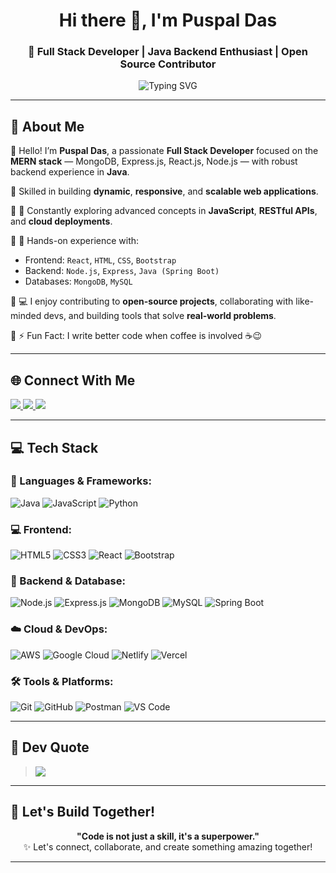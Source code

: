 <!-- Profile README for GitHub | By Puspal Das -->

<h1 align="center">Hi there 👋, I'm Puspal Das</h1>
<h3 align="center">🚀 Full Stack Developer | Java Backend Enthusiast | Open Source Contributor</h3>

<p align="center">
  <img src="https://readme-typing-svg.demolab.com?font=Fira+Code&weight=600&size=22&pause=1000&color=3ECF8E&center=true&width=435&lines=Passionate+Full+Stack+Developer;MERN+Stack+%7C+Java+Backend;Open+Source+Contributor;Tech+Explorer+%F0%9F%9A%80" alt="Typing SVG" />
</p>

---

## 💫 About Me

🔹 Hello! I’m **Puspal Das**, a passionate **Full Stack Developer** focused on the **MERN stack** — MongoDB, Express.js, React.js, Node.js — with robust backend experience in **Java**.

🔹 Skilled in building **dynamic**, **responsive**, and **scalable web applications**.

🔹 🌱 Constantly exploring advanced concepts in **JavaScript**, **RESTful APIs**, and **cloud deployments**.

🔹 💬 Hands-on experience with:
- Frontend: `React`, `HTML`, `CSS`, `Bootstrap`
- Backend: `Node.js`, `Express`, `Java (Spring Boot)`
- Databases: `MongoDB`, `MySQL`

🔹 💻 I enjoy contributing to **open-source projects**, collaborating with like-minded devs, and building tools that solve **real-world problems**.

🔹 ⚡ Fun Fact: I write better code when coffee is involved ☕😉

---

## 🌐 Connect With Me

<p align="left">
  <a href="https://linkedin.com/in/puspal-das-995933253" target="_blank">
    <img src="https://img.shields.io/badge/LinkedIn-%230077B5.svg?style=for-the-badge&logo=linkedin&logoColor=white"/>
  </a>
  <a href="mailto:puspal1703@gmail.com" target="_blank">
    <img src="https://img.shields.io/badge/Gmail-D14836?style=for-the-badge&logo=gmail&logoColor=white"/>
  </a>
  <a href="https://x.com/puspal1703" target="_blank">
    <img src="https://img.shields.io/badge/X-black.svg?style=for-the-badge&logo=X&logoColor=white"/>
  </a>
</p>

---

## 💻 Tech Stack

### 🧠 Languages & Frameworks:
![Java](https://img.shields.io/badge/Java-%23ED8B00.svg?style=for-the-badge&logo=openjdk&logoColor=white)
![JavaScript](https://img.shields.io/badge/javascript-%23323330.svg?style=for-the-badge&logo=javascript&logoColor=F7DF1E)
![Python](https://img.shields.io/badge/Python-%233776AB.svg?style=for-the-badge&logo=python&logoColor=white)

### 💻 Frontend:
![HTML5](https://img.shields.io/badge/html5-%23E34F26.svg?style=for-the-badge&logo=html5&logoColor=white)
![CSS3](https://img.shields.io/badge/css3-%231572B6.svg?style=for-the-badge&logo=css3&logoColor=white)
![React](https://img.shields.io/badge/react-%2361DAFB.svg?style=for-the-badge&logo=react&logoColor=black)
![Bootstrap](https://img.shields.io/badge/bootstrap-%238511FA.svg?style=for-the-badge&logo=bootstrap&logoColor=white)

### 🔧 Backend & Database:
![Node.js](https://img.shields.io/badge/node.js-%2343853D.svg?style=for-the-badge&logo=node.js&logoColor=white)
![Express.js](https://img.shields.io/badge/express.js-%23404d59.svg?style=for-the-badge&logo=express&logoColor=white)
![MongoDB](https://img.shields.io/badge/mongodb-%2347A248.svg?style=for-the-badge&logo=mongodb&logoColor=white)
![MySQL](https://img.shields.io/badge/mysql-%234479A1.svg?style=for-the-badge&logo=mysql&logoColor=white)
![Spring Boot](https://img.shields.io/badge/SpringBoot-6DB33F?style=for-the-badge&logo=springboot&logoColor=white)

### ☁️ Cloud & DevOps:
![AWS](https://img.shields.io/badge/AWS-%23FF9900.svg?style=for-the-badge&logo=amazon-aws&logoColor=white)
![Google Cloud](https://img.shields.io/badge/Google%20Cloud-%234285F4.svg?style=for-the-badge&logo=google-cloud&logoColor=white)
![Netlify](https://img.shields.io/badge/netlify-%23000000.svg?style=for-the-badge&logo=netlify&logoColor=#00C7B7)
![Vercel](https://img.shields.io/badge/vercel-%23000000.svg?style=for-the-badge&logo=vercel&logoColor=white)

### 🛠️ Tools & Platforms:
![Git](https://img.shields.io/badge/git-%23F05033.svg?style=for-the-badge&logo=git&logoColor=white)
![GitHub](https://img.shields.io/badge/github-%23121011.svg?style=for-the-badge&logo=github&logoColor=white)
![Postman](https://img.shields.io/badge/Postman-FF6C37?style=for-the-badge&logo=postman&logoColor=white)
![VS Code](https://img.shields.io/badge/VSCode-%23007ACC.svg?style=for-the-badge&logo=visual-studio-code&logoColor=white)

---

## 📌 Dev Quote

> ![](https://quotes-github-readme.vercel.app/api?type=horizontal&theme=tokyonight)

---

## 🚀 Let's Build Together!

<p align="center">
  <b>"Code is not just a skill, it's a superpower."</b><br>
  ✨ Let's connect, collaborate, and create something amazing together!
</p>

---

<!-- Powered by GPRM & Shields.io | Created with ❤️ by Puspaldas17 -->
